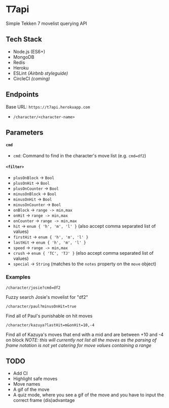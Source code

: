 # T7api

Simple Tekken 7 movelist querying API

## Tech Stack

- Node.js (ES6+)
- MongoDB
- Redis
- Heroku
- ESLint *(Airbnb styleguide)*
- CircleCI *(coming)*

## Endpoints

Base URL: `https://t7api.herokuapp.com`

- `/character/<character-name>`

## Parameters

#### `cmd`

- `cmd`: Command to find in the character's move list (e.g. `cmd=df2`)

#### `<filter>`

- `plusOnBlock` -> `Bool`
- `plusOnHit` -> `Bool`
- `plusOnCounter` -> `Bool`
- `minusOnBlock` -> `Bool`
- `minusOnHit` -> `Bool`
- `minusOnCounter` -> `Bool`
- `onBlock` -> `range -> min,max`
- `onHit` -> `range -> min,max`
- `onCounter` -> `range -> min,max`
- `hit` -> `enum { 'h', 'm', 'l' }` (also accept comma separated list of values)
- `firstHit` -> `enum { 'h', 'm', 'l' }`
- `lastHit` -> `enum { 'h', 'm', 'l' }`
- `speed` -> `range -> min,max`
- `crush` -> `enum { 'TC', 'TJ' }` (elso accept comma separated list of values)
- `special` -> `String` (matches to the `notes` property on the `move` object)

### Examples

```
/character/josie?cmd=df2
```
Fuzzy search Josie's movelist for "df2"

```
/character/paul?minusOnHit=true
```
Find all of Paul's punishable on hit moves

```
/character/kazuya?lastHit=m&onHit=10,-4
```
Find all of Kazuya's moves that end with a mid and are between +10 and -4 on block
*NOTE: this will currently not list all the moves as the parsing of frame notation is not yet catering for move values containing a range*

## TODO

- Add CI
- Highlight safe moves
- Move names
- A gif of the move
- A quiz mode, where you see a gif of the move and you have to input the correct frame (dis)advantage
